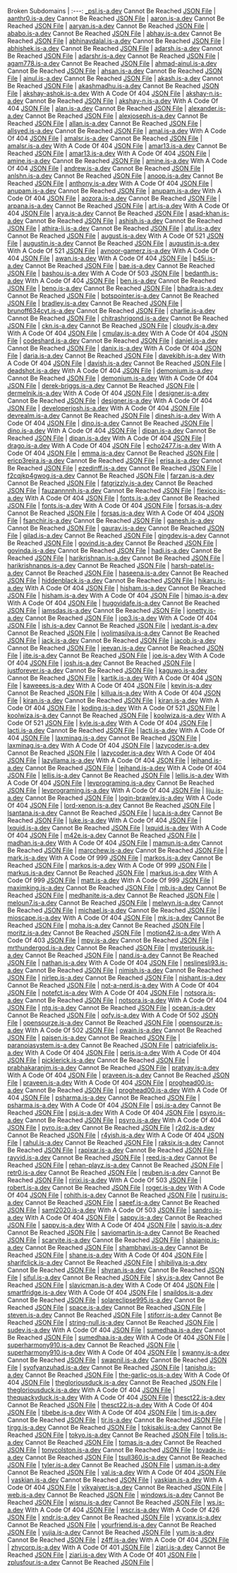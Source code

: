 Broken Subdomains |
:---:
[_psl.is-a.dev](https://_psl.is-a.dev) Cannot Be Reached [JSON File](https://github.com/is-a-dev/register/tree/main/domains/_psl.json) |
[aanthr0.is-a.dev](https://aanthr0.is-a.dev) Cannot Be Reached [JSON File](https://github.com/is-a-dev/register/tree/main/domains/aanthr0.json) |
[aaron.is-a.dev](https://aaron.is-a.dev) Cannot Be Reached [JSON File](https://github.com/is-a-dev/register/tree/main/domains/aaron.json) |
[aaryan.is-a.dev](https://aaryan.is-a.dev) Cannot Be Reached [JSON File](https://github.com/is-a-dev/register/tree/main/domains/aaryan.json) |
[ababo.is-a.dev](https://ababo.is-a.dev) Cannot Be Reached [JSON File](https://github.com/is-a-dev/register/tree/main/domains/ababo.json) |
[abhay.is-a.dev](https://abhay.is-a.dev) Cannot Be Reached [JSON File](https://github.com/is-a-dev/register/tree/main/domains/abhay.json) |
[abhinavdalal.is-a.dev](https://abhinavdalal.is-a.dev) Cannot Be Reached [JSON File](https://github.com/is-a-dev/register/tree/main/domains/abhinavdalal.json) |
[abhishek.is-a.dev](https://abhishek.is-a.dev) Cannot Be Reached [JSON File](https://github.com/is-a-dev/register/tree/main/domains/abhishek.json) |
[adarsh.is-a.dev](https://adarsh.is-a.dev) Cannot Be Reached [JSON File](https://github.com/is-a-dev/register/tree/main/domains/adarsh.json) |
[adarshr.is-a.dev](https://adarshr.is-a.dev) Cannot Be Reached [JSON File](https://github.com/is-a-dev/register/tree/main/domains/adarshr.json) |
[agam778.is-a.dev](https://agam778.is-a.dev) Cannot Be Reached [JSON File](https://github.com/is-a-dev/register/tree/main/domains/agam778.json) |
[ahmad-ainul.is-a.dev](https://ahmad-ainul.is-a.dev) Cannot Be Reached [JSON File](https://github.com/is-a-dev/register/tree/main/domains/ahmad-ainul.json) |
[ahsan.is-a.dev](https://ahsan.is-a.dev) Cannot Be Reached [JSON File](https://github.com/is-a-dev/register/tree/main/domains/ahsan.json) |
[ainul.is-a.dev](https://ainul.is-a.dev) Cannot Be Reached [JSON File](https://github.com/is-a-dev/register/tree/main/domains/ainul.json) |
[akash.is-a.dev](https://akash.is-a.dev) Cannot Be Reached [JSON File](https://github.com/is-a-dev/register/tree/main/domains/akash.json) |
[akashmadhu.is-a.dev](https://akashmadhu.is-a.dev) Cannot Be Reached [JSON File](https://github.com/is-a-dev/register/tree/main/domains/akashmadhu.json) |
[akshay-ashok.is-a.dev](https://akshay-ashok.is-a.dev) With A Code Of 404 [JSON File](https://github.com/is-a-dev/register/tree/main/domains/akshay-ashok.json) |
[akshay-n.is-a.dev](https://akshay-n.is-a.dev) Cannot Be Reached [JSON File](https://github.com/is-a-dev/register/tree/main/domains/akshay-n.json) |
[akshay-n.is-a.dev](https://akshay-n.is-a.dev) With A Code Of 404 [JSON File](https://github.com/is-a-dev/register/tree/main/domains/akshay-n.json) |
[alan.is-a.dev](https://alan.is-a.dev) Cannot Be Reached [JSON File](https://github.com/is-a-dev/register/tree/main/domains/alan.json) |
[alexander.is-a.dev](https://alexander.is-a.dev) Cannot Be Reached [JSON File](https://github.com/is-a-dev/register/tree/main/domains/alexander.json) |
[alexjoseph.is-a.dev](https://alexjoseph.is-a.dev) Cannot Be Reached [JSON File](https://github.com/is-a-dev/register/tree/main/domains/alexjoseph.json) |
[allan.is-a.dev](https://allan.is-a.dev) Cannot Be Reached [JSON File](https://github.com/is-a-dev/register/tree/main/domains/allan.json) |
[allsyed.is-a.dev](https://allsyed.is-a.dev) Cannot Be Reached [JSON File](https://github.com/is-a-dev/register/tree/main/domains/allsyed.json) |
[amal.is-a.dev](https://amal.is-a.dev) With A Code Of 404 [JSON File](https://github.com/is-a-dev/register/tree/main/domains/amal.json) |
[amalsr.is-a.dev](https://amalsr.is-a.dev) Cannot Be Reached [JSON File](https://github.com/is-a-dev/register/tree/main/domains/amalsr.json) |
[amalsr.is-a.dev](https://amalsr.is-a.dev) With A Code Of 404 [JSON File](https://github.com/is-a-dev/register/tree/main/domains/amalsr.json) |
[amar13.is-a.dev](https://amar13.is-a.dev) Cannot Be Reached [JSON File](https://github.com/is-a-dev/register/tree/main/domains/amar13.json) |
[amar13.is-a.dev](https://amar13.is-a.dev) With A Code Of 404 [JSON File](https://github.com/is-a-dev/register/tree/main/domains/amar13.json) |
[amine.is-a.dev](https://amine.is-a.dev) Cannot Be Reached [JSON File](https://github.com/is-a-dev/register/tree/main/domains/amine.json) |
[amine.is-a.dev](https://amine.is-a.dev) With A Code Of 404 [JSON File](https://github.com/is-a-dev/register/tree/main/domains/amine.json) |
[andrew.is-a.dev](https://andrew.is-a.dev) Cannot Be Reached [JSON File](https://github.com/is-a-dev/register/tree/main/domains/andrew.json) |
[anlshn.is-a.dev](https://anlshn.is-a.dev) Cannot Be Reached [JSON File](https://github.com/is-a-dev/register/tree/main/domains/anlshn.json) |
[anoop.is-a.dev](https://anoop.is-a.dev) Cannot Be Reached [JSON File](https://github.com/is-a-dev/register/tree/main/domains/anoop.json) |
[anthony.is-a.dev](https://anthony.is-a.dev) With A Code Of 404 [JSON File](https://github.com/is-a-dev/register/tree/main/domains/anthony.json) |
[anupam.is-a.dev](https://anupam.is-a.dev) Cannot Be Reached [JSON File](https://github.com/is-a-dev/register/tree/main/domains/anupam.json) |
[anupam.is-a.dev](https://anupam.is-a.dev) With A Code Of 404 [JSON File](https://github.com/is-a-dev/register/tree/main/domains/anupam.json) |
[aozora.is-a.dev](https://aozora.is-a.dev) Cannot Be Reached [JSON File](https://github.com/is-a-dev/register/tree/main/domains/aozora.json) |
[arpana.is-a.dev](https://arpana.is-a.dev) Cannot Be Reached [JSON File](https://github.com/is-a-dev/register/tree/main/domains/arpana.json) |
[art.is-a.dev](https://art.is-a.dev) With A Code Of 404 [JSON File](https://github.com/is-a-dev/register/tree/main/domains/art.json) |
[arya.is-a.dev](https://arya.is-a.dev) Cannot Be Reached [JSON File](https://github.com/is-a-dev/register/tree/main/domains/arya.json) |
[asad-khan.is-a.dev](https://asad-khan.is-a.dev) Cannot Be Reached [JSON File](https://github.com/is-a-dev/register/tree/main/domains/asad-khan.json) |
[ashish.is-a.dev](https://ashish.is-a.dev) Cannot Be Reached [JSON File](https://github.com/is-a-dev/register/tree/main/domains/ashish.json) |
[athira-li.is-a.dev](https://athira-li.is-a.dev) Cannot Be Reached [JSON File](https://github.com/is-a-dev/register/tree/main/domains/athira-li.json) |
[atul.is-a.dev](https://atul.is-a.dev) Cannot Be Reached [JSON File](https://github.com/is-a-dev/register/tree/main/domains/atul.json) |
[august.is-a.dev](https://august.is-a.dev) With A Code Of 521 [JSON File](https://github.com/is-a-dev/register/tree/main/domains/august.json) |
[augustin.is-a.dev](https://augustin.is-a.dev) Cannot Be Reached [JSON File](https://github.com/is-a-dev/register/tree/main/domains/augustin.json) |
[augustin.is-a.dev](https://augustin.is-a.dev) With A Code Of 521 [JSON File](https://github.com/is-a-dev/register/tree/main/domains/augustin.json) |
[avnoor-gamerz.is-a.dev](https://avnoor-gamerz.is-a.dev) With A Code Of 404 [JSON File](https://github.com/is-a-dev/register/tree/main/domains/avnoor-gamerz.json) |
[awan.is-a.dev](https://awan.is-a.dev) With A Code Of 404 [JSON File](https://github.com/is-a-dev/register/tree/main/domains/awan.json) |
[b45i.is-a.dev](https://b45i.is-a.dev) Cannot Be Reached [JSON File](https://github.com/is-a-dev/register/tree/main/domains/b45i.json) |
[bae.is-a.dev](https://bae.is-a.dev) Cannot Be Reached [JSON File](https://github.com/is-a-dev/register/tree/main/domains/bae.json) |
[bashou.is-a.dev](https://bashou.is-a.dev) With A Code Of 503 [JSON File](https://github.com/is-a-dev/register/tree/main/domains/bashou.json) |
[bedanth.is-a.dev](https://bedanth.is-a.dev) With A Code Of 404 [JSON File](https://github.com/is-a-dev/register/tree/main/domains/bedanth.json) |
[ben.is-a.dev](https://ben.is-a.dev) Cannot Be Reached [JSON File](https://github.com/is-a-dev/register/tree/main/domains/ben.json) |
[beno.is-a.dev](https://beno.is-a.dev) Cannot Be Reached [JSON File](https://github.com/is-a-dev/register/tree/main/domains/beno.json) |
[bhadra.is-a.dev](https://bhadra.is-a.dev) Cannot Be Reached [JSON File](https://github.com/is-a-dev/register/tree/main/domains/bhadra.json) |
[botspointer.is-a.dev](https://botspointer.is-a.dev) Cannot Be Reached [JSON File](https://github.com/is-a-dev/register/tree/main/domains/botspointer.json) |
[bradley.is-a.dev](https://bradley.is-a.dev) Cannot Be Reached [JSON File](https://github.com/is-a-dev/register/tree/main/domains/bradley.json) |
[brunoff634cyt.is-a.dev](https://brunoff634cyt.is-a.dev) Cannot Be Reached [JSON File](https://github.com/is-a-dev/register/tree/main/domains/brunoff634cyt.json) |
[charlie.is-a.dev](https://charlie.is-a.dev) Cannot Be Reached [JSON File](https://github.com/is-a-dev/register/tree/main/domains/charlie.json) |
[chitrashrigond.is-a.dev](https://chitrashrigond.is-a.dev) Cannot Be Reached [JSON File](https://github.com/is-a-dev/register/tree/main/domains/chitrashrigond.json) |
[ckn.is-a.dev](https://ckn.is-a.dev) Cannot Be Reached [JSON File](https://github.com/is-a-dev/register/tree/main/domains/ckn.json) |
[cloudy.is-a.dev](https://cloudy.is-a.dev) With A Code Of 404 [JSON File](https://github.com/is-a-dev/register/tree/main/domains/cloudy.json) |
[cmulay.is-a.dev](https://cmulay.is-a.dev) With A Code Of 404 [JSON File](https://github.com/is-a-dev/register/tree/main/domains/cmulay.json) |
[codeshard.is-a.dev](https://codeshard.is-a.dev) Cannot Be Reached [JSON File](https://github.com/is-a-dev/register/tree/main/domains/codeshard.json) |
[daniel.is-a.dev](https://daniel.is-a.dev) Cannot Be Reached [JSON File](https://github.com/is-a-dev/register/tree/main/domains/daniel.json) |
[danix.is-a.dev](https://danix.is-a.dev) With A Code Of 404 [JSON File](https://github.com/is-a-dev/register/tree/main/domains/danix.json) |
[daria.is-a.dev](https://daria.is-a.dev) Cannot Be Reached [JSON File](https://github.com/is-a-dev/register/tree/main/domains/daria.json) |
[davekibh.is-a.dev](https://davekibh.is-a.dev) With A Code Of 404 [JSON File](https://github.com/is-a-dev/register/tree/main/domains/davekibh.json) |
[davish.is-a.dev](https://davish.is-a.dev) Cannot Be Reached [JSON File](https://github.com/is-a-dev/register/tree/main/domains/davish.json) |
[deadshot.is-a.dev](https://deadshot.is-a.dev) With A Code Of 404 [JSON File](https://github.com/is-a-dev/register/tree/main/domains/deadshot.json) |
[demonium.is-a.dev](https://demonium.is-a.dev) Cannot Be Reached [JSON File](https://github.com/is-a-dev/register/tree/main/domains/demonium.json) |
[demonium.is-a.dev](https://demonium.is-a.dev) With A Code Of 404 [JSON File](https://github.com/is-a-dev/register/tree/main/domains/demonium.json) |
[derek-briggs.is-a.dev](https://derek-briggs.is-a.dev) Cannot Be Reached [JSON File](https://github.com/is-a-dev/register/tree/main/domains/derek-briggs.json) |
[dermelnik.is-a.dev](https://dermelnik.is-a.dev) With A Code Of 404 [JSON File](https://github.com/is-a-dev/register/tree/main/domains/dermelnik.json) |
[designer.is-a.dev](https://designer.is-a.dev) Cannot Be Reached [JSON File](https://github.com/is-a-dev/register/tree/main/domains/designer.json) |
[designer.is-a.dev](https://designer.is-a.dev) With A Code Of 404 [JSON File](https://github.com/is-a-dev/register/tree/main/domains/designer.json) |
[developerjosh.is-a.dev](https://developerjosh.is-a.dev) With A Code Of 404 [JSON File](https://github.com/is-a-dev/register/tree/main/domains/developerjosh.json) |
[devrealm.is-a.dev](https://devrealm.is-a.dev) Cannot Be Reached [JSON File](https://github.com/is-a-dev/register/tree/main/domains/devrealm.json) |
[dinesh.is-a.dev](https://dinesh.is-a.dev) With A Code Of 404 [JSON File](https://github.com/is-a-dev/register/tree/main/domains/dinesh.json) |
[dino.is-a.dev](https://dino.is-a.dev) Cannot Be Reached [JSON File](https://github.com/is-a-dev/register/tree/main/domains/dino.json) |
[dino.is-a.dev](https://dino.is-a.dev) With A Code Of 404 [JSON File](https://github.com/is-a-dev/register/tree/main/domains/dino.json) |
[dipan.is-a.dev](https://dipan.is-a.dev) Cannot Be Reached [JSON File](https://github.com/is-a-dev/register/tree/main/domains/dipan.json) |
[dipan.is-a.dev](https://dipan.is-a.dev) With A Code Of 404 [JSON File](https://github.com/is-a-dev/register/tree/main/domains/dipan.json) |
[drago.is-a.dev](https://drago.is-a.dev) With A Code Of 404 [JSON File](https://github.com/is-a-dev/register/tree/main/domains/drago.json) |
[echo2477.is-a.dev](https://echo2477.is-a.dev) With A Code Of 404 [JSON File](https://github.com/is-a-dev/register/tree/main/domains/echo2477.json) |
[emma.is-a.dev](https://emma.is-a.dev) Cannot Be Reached [JSON File](https://github.com/is-a-dev/register/tree/main/domains/emma.json) |
[ericp3reira.is-a.dev](https://ericp3reira.is-a.dev) Cannot Be Reached [JSON File](https://github.com/is-a-dev/register/tree/main/domains/ericp3reira.json) |
[erisa.is-a.dev](https://erisa.is-a.dev) Cannot Be Reached [JSON File](https://github.com/is-a-dev/register/tree/main/domains/erisa.json) |
[ezedinff.is-a.dev](https://ezedinff.is-a.dev) Cannot Be Reached [JSON File](https://github.com/is-a-dev/register/tree/main/domains/ezedinff.json) |
[f2cqjkp4gwog.is-a.dev](https://f2cqjkp4gwog.is-a.dev) Cannot Be Reached [JSON File](https://github.com/is-a-dev/register/tree/main/domains/f2cqjkp4gwog.json) |
[farzan.is-a.dev](https://farzan.is-a.dev) Cannot Be Reached [JSON File](https://github.com/is-a-dev/register/tree/main/domains/farzan.json) |
[fatgrizzly.is-a.dev](https://fatgrizzly.is-a.dev) Cannot Be Reached [JSON File](https://github.com/is-a-dev/register/tree/main/domains/fatgrizzly.json) |
[fauzannnnh.is-a.dev](https://fauzannnnh.is-a.dev) Cannot Be Reached [JSON File](https://github.com/is-a-dev/register/tree/main/domains/fauzannnnh.json) |
[flexico.is-a.dev](https://flexico.is-a.dev) With A Code Of 404 [JSON File](https://github.com/is-a-dev/register/tree/main/domains/flexico.json) |
[fonts.is-a.dev](https://fonts.is-a.dev) Cannot Be Reached [JSON File](https://github.com/is-a-dev/register/tree/main/domains/fonts.json) |
[fonts.is-a.dev](https://fonts.is-a.dev) With A Code Of 404 [JSON File](https://github.com/is-a-dev/register/tree/main/domains/fonts.json) |
[forsas.is-a.dev](https://forsas.is-a.dev) Cannot Be Reached [JSON File](https://github.com/is-a-dev/register/tree/main/domains/forsas.json) |
[forsas.is-a.dev](https://forsas.is-a.dev) With A Code Of 404 [JSON File](https://github.com/is-a-dev/register/tree/main/domains/forsas.json) |
[fsanchir.is-a.dev](https://fsanchir.is-a.dev) Cannot Be Reached [JSON File](https://github.com/is-a-dev/register/tree/main/domains/fsanchir.json) |
[ganesh.is-a.dev](https://ganesh.is-a.dev) Cannot Be Reached [JSON File](https://github.com/is-a-dev/register/tree/main/domains/ganesh.json) |
[gaurav.is-a.dev](https://gaurav.is-a.dev) Cannot Be Reached [JSON File](https://github.com/is-a-dev/register/tree/main/domains/gaurav.json) |
[gilad.is-a.dev](https://gilad.is-a.dev) Cannot Be Reached [JSON File](https://github.com/is-a-dev/register/tree/main/domains/gilad.json) |
[gingdev.is-a.dev](https://gingdev.is-a.dev) Cannot Be Reached [JSON File](https://github.com/is-a-dev/register/tree/main/domains/gingdev.json) |
[govind.is-a.dev](https://govind.is-a.dev) Cannot Be Reached [JSON File](https://github.com/is-a-dev/register/tree/main/domains/govind.json) |
[govinda.is-a.dev](https://govinda.is-a.dev) Cannot Be Reached [JSON File](https://github.com/is-a-dev/register/tree/main/domains/govinda.json) |
[hadi.is-a.dev](https://hadi.is-a.dev) Cannot Be Reached [JSON File](https://github.com/is-a-dev/register/tree/main/domains/hadi.json) |
[harikrishnan.is-a.dev](https://harikrishnan.is-a.dev) Cannot Be Reached [JSON File](https://github.com/is-a-dev/register/tree/main/domains/harikrishnan.json) |
[harikrishnanps.is-a.dev](https://harikrishnanps.is-a.dev) Cannot Be Reached [JSON File](https://github.com/is-a-dev/register/tree/main/domains/harikrishnanps.json) |
[harsh-patel.is-a.dev](https://harsh-patel.is-a.dev) Cannot Be Reached [JSON File](https://github.com/is-a-dev/register/tree/main/domains/harsh-patel.json) |
[haseena.is-a.dev](https://haseena.is-a.dev) Cannot Be Reached [JSON File](https://github.com/is-a-dev/register/tree/main/domains/haseena.json) |
[hiddenblack.is-a.dev](https://hiddenblack.is-a.dev) Cannot Be Reached [JSON File](https://github.com/is-a-dev/register/tree/main/domains/hiddenblack.json) |
[hikaru.is-a.dev](https://hikaru.is-a.dev) With A Code Of 404 [JSON File](https://github.com/is-a-dev/register/tree/main/domains/hikaru.json) |
[hisham.is-a.dev](https://hisham.is-a.dev) Cannot Be Reached [JSON File](https://github.com/is-a-dev/register/tree/main/domains/hisham.json) |
[hisham.is-a.dev](https://hisham.is-a.dev) With A Code Of 404 [JSON File](https://github.com/is-a-dev/register/tree/main/domains/hisham.json) |
[hjmao.is-a.dev](https://hjmao.is-a.dev) With A Code Of 404 [JSON File](https://github.com/is-a-dev/register/tree/main/domains/hjmao.json) |
[hugovidafe.is-a.dev](https://hugovidafe.is-a.dev) Cannot Be Reached [JSON File](https://github.com/is-a-dev/register/tree/main/domains/hugovidafe.json) |
[iamsdas.is-a.dev](https://iamsdas.is-a.dev) Cannot Be Reached [JSON File](https://github.com/is-a-dev/register/tree/main/domains/iamsdas.json) |
[ionetty.is-a.dev](https://ionetty.is-a.dev) Cannot Be Reached [JSON File](https://github.com/is-a-dev/register/tree/main/domains/ionetty.json) |
[iop3.is-a.dev](https://iop3.is-a.dev) With A Code Of 404 [JSON File](https://github.com/is-a-dev/register/tree/main/domains/iop3.json) |
[ish.is-a.dev](https://ish.is-a.dev) Cannot Be Reached [JSON File](https://github.com/is-a-dev/register/tree/main/domains/ish.json) |
[ivedant.is-a.dev](https://ivedant.is-a.dev) Cannot Be Reached [JSON File](https://github.com/is-a-dev/register/tree/main/domains/ivedant.json) |
[ivolimasilva.is-a.dev](https://ivolimasilva.is-a.dev) Cannot Be Reached [JSON File](https://github.com/is-a-dev/register/tree/main/domains/ivolimasilva.json) |
[jack.is-a.dev](https://jack.is-a.dev) Cannot Be Reached [JSON File](https://github.com/is-a-dev/register/tree/main/domains/jack.json) |
[jacob.is-a.dev](https://jacob.is-a.dev) Cannot Be Reached [JSON File](https://github.com/is-a-dev/register/tree/main/domains/jacob.json) |
[jeevan.is-a.dev](https://jeevan.is-a.dev) Cannot Be Reached [JSON File](https://github.com/is-a-dev/register/tree/main/domains/jeevan.json) |
[jite.is-a.dev](https://jite.is-a.dev) Cannot Be Reached [JSON File](https://github.com/is-a-dev/register/tree/main/domains/jite.json) |
[joe.is-a.dev](https://joe.is-a.dev) With A Code Of 404 [JSON File](https://github.com/is-a-dev/register/tree/main/domains/joe.json) |
[josh.is-a.dev](https://josh.is-a.dev) Cannot Be Reached [JSON File](https://github.com/is-a-dev/register/tree/main/domains/josh.json) |
[justforever.is-a.dev](https://justforever.is-a.dev) Cannot Be Reached [JSON File](https://github.com/is-a-dev/register/tree/main/domains/justforever.json) |
[kaguwo.is-a.dev](https://kaguwo.is-a.dev) Cannot Be Reached [JSON File](https://github.com/is-a-dev/register/tree/main/domains/kaguwo.json) |
[kartik.is-a.dev](https://kartik.is-a.dev) With A Code Of 404 [JSON File](https://github.com/is-a-dev/register/tree/main/domains/kartik.json) |
[kaweees.is-a.dev](https://kaweees.is-a.dev) With A Code Of 404 [JSON File](https://github.com/is-a-dev/register/tree/main/domains/kaweees.json) |
[kevin.is-a.dev](https://kevin.is-a.dev) Cannot Be Reached [JSON File](https://github.com/is-a-dev/register/tree/main/domains/kevin.json) |
[killua.is-a.dev](https://killua.is-a.dev) With A Code Of 404 [JSON File](https://github.com/is-a-dev/register/tree/main/domains/killua.json) |
[kiran.is-a.dev](https://kiran.is-a.dev) Cannot Be Reached [JSON File](https://github.com/is-a-dev/register/tree/main/domains/kiran.json) |
[kiran.is-a.dev](https://kiran.is-a.dev) With A Code Of 404 [JSON File](https://github.com/is-a-dev/register/tree/main/domains/kiran.json) |
[koding.is-a.dev](https://koding.is-a.dev) With A Code Of 521 [JSON File](https://github.com/is-a-dev/register/tree/main/domains/koding.json) |
[koolwiza.is-a.dev](https://koolwiza.is-a.dev) Cannot Be Reached [JSON File](https://github.com/is-a-dev/register/tree/main/domains/koolwiza.json) |
[koolwiza.is-a.dev](https://koolwiza.is-a.dev) With A Code Of 521 [JSON File](https://github.com/is-a-dev/register/tree/main/domains/koolwiza.json) |
[kyle.is-a.dev](https://kyle.is-a.dev) With A Code Of 404 [JSON File](https://github.com/is-a-dev/register/tree/main/domains/kyle.json) |
[lacti.is-a.dev](https://lacti.is-a.dev) Cannot Be Reached [JSON File](https://github.com/is-a-dev/register/tree/main/domains/lacti.json) |
[lacti.is-a.dev](https://lacti.is-a.dev) With A Code Of 404 [JSON File](https://github.com/is-a-dev/register/tree/main/domains/lacti.json) |
[laxminag.is-a.dev](https://laxminag.is-a.dev) Cannot Be Reached [JSON File](https://github.com/is-a-dev/register/tree/main/domains/laxminag.json) |
[laxminag.is-a.dev](https://laxminag.is-a.dev) With A Code Of 404 [JSON File](https://github.com/is-a-dev/register/tree/main/domains/laxminag.json) |
[lazycoder.is-a.dev](https://lazycoder.is-a.dev) Cannot Be Reached [JSON File](https://github.com/is-a-dev/register/tree/main/domains/lazycoder.json) |
[lazycoder.is-a.dev](https://lazycoder.is-a.dev) With A Code Of 404 [JSON File](https://github.com/is-a-dev/register/tree/main/domains/lazycoder.json) |
[lazyllama.is-a.dev](https://lazyllama.is-a.dev) With A Code Of 404 [JSON File](https://github.com/is-a-dev/register/tree/main/domains/lazyllama.json) |
[lejhand.is-a.dev](https://lejhand.is-a.dev) Cannot Be Reached [JSON File](https://github.com/is-a-dev/register/tree/main/domains/lejhand.json) |
[lejhand.is-a.dev](https://lejhand.is-a.dev) With A Code Of 404 [JSON File](https://github.com/is-a-dev/register/tree/main/domains/lejhand.json) |
[lellis.is-a.dev](https://lellis.is-a.dev) Cannot Be Reached [JSON File](https://github.com/is-a-dev/register/tree/main/domains/lellis.json) |
[lellis.is-a.dev](https://lellis.is-a.dev) With A Code Of 404 [JSON File](https://github.com/is-a-dev/register/tree/main/domains/lellis.json) |
[levprograming.is-a.dev](https://levprograming.is-a.dev) Cannot Be Reached [JSON File](https://github.com/is-a-dev/register/tree/main/domains/levprograming.json) |
[levprograming.is-a.dev](https://levprograming.is-a.dev) With A Code Of 404 [JSON File](https://github.com/is-a-dev/register/tree/main/domains/levprograming.json) |
[liju.is-a.dev](https://liju.is-a.dev) Cannot Be Reached [JSON File](https://github.com/is-a-dev/register/tree/main/domains/liju.json) |
[login-brawley.is-a.dev](https://login-brawley.is-a.dev) With A Code Of 404 [JSON File](https://github.com/is-a-dev/register/tree/main/domains/login-brawley.json) |
[lord-xenon.is-a.dev](https://lord-xenon.is-a.dev) Cannot Be Reached [JSON File](https://github.com/is-a-dev/register/tree/main/domains/lord-xenon.json) |
[lsantana.is-a.dev](https://lsantana.is-a.dev) Cannot Be Reached [JSON File](https://github.com/is-a-dev/register/tree/main/domains/lsantana.json) |
[luca.is-a.dev](https://luca.is-a.dev) Cannot Be Reached [JSON File](https://github.com/is-a-dev/register/tree/main/domains/luca.json) |
[luke.is-a.dev](https://luke.is-a.dev) With A Code Of 404 [JSON File](https://github.com/is-a-dev/register/tree/main/domains/luke.json) |
[lxquid.is-a.dev](https://lxquid.is-a.dev) Cannot Be Reached [JSON File](https://github.com/is-a-dev/register/tree/main/domains/lxquid.json) |
[lxquid.is-a.dev](https://lxquid.is-a.dev) With A Code Of 404 [JSON File](https://github.com/is-a-dev/register/tree/main/domains/lxquid.json) |
[m42e.is-a.dev](https://m42e.is-a.dev) Cannot Be Reached [JSON File](https://github.com/is-a-dev/register/tree/main/domains/m42e.json) |
[madhan.is-a.dev](https://madhan.is-a.dev) With A Code Of 404 [JSON File](https://github.com/is-a-dev/register/tree/main/domains/madhan.json) |
[mamun.is-a.dev](https://mamun.is-a.dev) Cannot Be Reached [JSON File](https://github.com/is-a-dev/register/tree/main/domains/mamun.json) |
[marcchew.is-a.dev](https://marcchew.is-a.dev) Cannot Be Reached [JSON File](https://github.com/is-a-dev/register/tree/main/domains/marcchew.json) |
[mark.is-a.dev](https://mark.is-a.dev) With A Code Of 999 [JSON File](https://github.com/is-a-dev/register/tree/main/domains/mark.json) |
[markos.is-a.dev](https://markos.is-a.dev) Cannot Be Reached [JSON File](https://github.com/is-a-dev/register/tree/main/domains/markos.json) |
[markos.is-a.dev](https://markos.is-a.dev) With A Code Of 999 [JSON File](https://github.com/is-a-dev/register/tree/main/domains/markos.json) |
[markus.is-a.dev](https://markus.is-a.dev) Cannot Be Reached [JSON File](https://github.com/is-a-dev/register/tree/main/domains/markus.json) |
[markus.is-a.dev](https://markus.is-a.dev) With A Code Of 999 [JSON File](https://github.com/is-a-dev/register/tree/main/domains/markus.json) |
[matt.is-a.dev](https://matt.is-a.dev) With A Code Of 999 [JSON File](https://github.com/is-a-dev/register/tree/main/domains/matt.json) |
[maximking.is-a.dev](https://maximking.is-a.dev) Cannot Be Reached [JSON File](https://github.com/is-a-dev/register/tree/main/domains/maximking.json) |
[mb.is-a.dev](https://mb.is-a.dev) Cannot Be Reached [JSON File](https://github.com/is-a-dev/register/tree/main/domains/mb.json) |
[medhanite.is-a.dev](https://medhanite.is-a.dev) Cannot Be Reached [JSON File](https://github.com/is-a-dev/register/tree/main/domains/medhanite.json) |
[meloun7.is-a.dev](https://meloun7.is-a.dev) Cannot Be Reached [JSON File](https://github.com/is-a-dev/register/tree/main/domains/meloun7.json) |
[melwyn.is-a.dev](https://melwyn.is-a.dev) Cannot Be Reached [JSON File](https://github.com/is-a-dev/register/tree/main/domains/melwyn.json) |
[michael.is-a.dev](https://michael.is-a.dev) Cannot Be Reached [JSON File](https://github.com/is-a-dev/register/tree/main/domains/michael.json) |
[mioscape.is-a.dev](https://mioscape.is-a.dev) With A Code Of 404 [JSON File](https://github.com/is-a-dev/register/tree/main/domains/mioscape.json) |
[mk.is-a.dev](https://mk.is-a.dev) Cannot Be Reached [JSON File](https://github.com/is-a-dev/register/tree/main/domains/mk.json) |
[moha.is-a.dev](https://moha.is-a.dev) Cannot Be Reached [JSON File](https://github.com/is-a-dev/register/tree/main/domains/moha.json) |
[moritz.is-a.dev](https://moritz.is-a.dev) Cannot Be Reached [JSON File](https://github.com/is-a-dev/register/tree/main/domains/moritz.json) |
[motion42.is-a.dev](https://motion42.is-a.dev) With A Code Of 403 [JSON File](https://github.com/is-a-dev/register/tree/main/domains/motion42.json) |
[mpy.is-a.dev](https://mpy.is-a.dev) Cannot Be Reached [JSON File](https://github.com/is-a-dev/register/tree/main/domains/mpy.json) |
[mrthundergod.is-a.dev](https://mrthundergod.is-a.dev) Cannot Be Reached [JSON File](https://github.com/is-a-dev/register/tree/main/domains/mrthundergod.json) |
[mysteriousk.is-a.dev](https://mysteriousk.is-a.dev) Cannot Be Reached [JSON File](https://github.com/is-a-dev/register/tree/main/domains/mysteriousk.json) |
[nand.is-a.dev](https://nand.is-a.dev) Cannot Be Reached [JSON File](https://github.com/is-a-dev/register/tree/main/domains/nand.json) |
[nathan.is-a.dev](https://nathan.is-a.dev) With A Code Of 404 [JSON File](https://github.com/is-a-dev/register/tree/main/domains/nathan.json) |
[neslinesli93.is-a.dev](https://neslinesli93.is-a.dev) Cannot Be Reached [JSON File](https://github.com/is-a-dev/register/tree/main/domains/neslinesli93.json) |
[nimish.is-a.dev](https://nimish.is-a.dev) Cannot Be Reached [JSON File](https://github.com/is-a-dev/register/tree/main/domains/nimish.json) |
[nirlep.is-a.dev](https://nirlep.is-a.dev) Cannot Be Reached [JSON File](https://github.com/is-a-dev/register/tree/main/domains/nirlep.json) |
[nishant.is-a.dev](https://nishant.is-a.dev) Cannot Be Reached [JSON File](https://github.com/is-a-dev/register/tree/main/domains/nishant.json) |
[not-a-nerd.is-a.dev](https://not-a-nerd.is-a.dev) With A Code Of 404 [JSON File](https://github.com/is-a-dev/register/tree/main/domains/not-a-nerd.json) |
[notefct.is-a.dev](https://notefct.is-a.dev) With A Code Of 404 [JSON File](https://github.com/is-a-dev/register/tree/main/domains/notefct.json) |
[notsora.is-a.dev](https://notsora.is-a.dev) Cannot Be Reached [JSON File](https://github.com/is-a-dev/register/tree/main/domains/notsora.json) |
[notsora.is-a.dev](https://notsora.is-a.dev) With A Code Of 404 [JSON File](https://github.com/is-a-dev/register/tree/main/domains/notsora.json) |
[ntg.is-a.dev](https://ntg.is-a.dev) Cannot Be Reached [JSON File](https://github.com/is-a-dev/register/tree/main/domains/ntg.json) |
[ocean.is-a.dev](https://ocean.is-a.dev) Cannot Be Reached [JSON File](https://github.com/is-a-dev/register/tree/main/domains/ocean.json) |
[oofy.is-a.dev](https://oofy.is-a.dev) With A Code Of 502 [JSON File](https://github.com/is-a-dev/register/tree/main/domains/oofy.json) |
[opensourze.is-a.dev](https://opensourze.is-a.dev) Cannot Be Reached [JSON File](https://github.com/is-a-dev/register/tree/main/domains/opensourze.json) |
[opensourze.is-a.dev](https://opensourze.is-a.dev) With A Code Of 502 [JSON File](https://github.com/is-a-dev/register/tree/main/domains/opensourze.json) |
[owain.is-a.dev](https://owain.is-a.dev) Cannot Be Reached [JSON File](https://github.com/is-a-dev/register/tree/main/domains/owain.json) |
[pajsen.is-a.dev](https://pajsen.is-a.dev) Cannot Be Reached [JSON File](https://github.com/is-a-dev/register/tree/main/domains/pajsen.json) |
[paranoiasystem.is-a.dev](https://paranoiasystem.is-a.dev) Cannot Be Reached [JSON File](https://github.com/is-a-dev/register/tree/main/domains/paranoiasystem.json) |
[patriciafelix.is-a.dev](https://patriciafelix.is-a.dev) With A Code Of 404 [JSON File](https://github.com/is-a-dev/register/tree/main/domains/patriciafelix.json) |
[peris.is-a.dev](https://peris.is-a.dev) With A Code Of 404 [JSON File](https://github.com/is-a-dev/register/tree/main/domains/peris.json) |
[picklerick.is-a.dev](https://picklerick.is-a.dev) Cannot Be Reached [JSON File](https://github.com/is-a-dev/register/tree/main/domains/picklerick.json) |
[prabhakaranjm.is-a.dev](https://prabhakaranjm.is-a.dev) Cannot Be Reached [JSON File](https://github.com/is-a-dev/register/tree/main/domains/prabhakaranjm.json) |
[pratyay.is-a.dev](https://pratyay.is-a.dev) With A Code Of 404 [JSON File](https://github.com/is-a-dev/register/tree/main/domains/pratyay.json) |
[praveen.is-a.dev](https://praveen.is-a.dev) Cannot Be Reached [JSON File](https://github.com/is-a-dev/register/tree/main/domains/praveen.json) |
[praveen.is-a.dev](https://praveen.is-a.dev) With A Code Of 404 [JSON File](https://github.com/is-a-dev/register/tree/main/domains/praveen.json) |
[proghead00.is-a.dev](https://proghead00.is-a.dev) Cannot Be Reached [JSON File](https://github.com/is-a-dev/register/tree/main/domains/proghead00.json) |
[proghead00.is-a.dev](https://proghead00.is-a.dev) With A Code Of 404 [JSON File](https://github.com/is-a-dev/register/tree/main/domains/proghead00.json) |
[psharma.is-a.dev](https://psharma.is-a.dev) Cannot Be Reached [JSON File](https://github.com/is-a-dev/register/tree/main/domains/psharma.json) |
[psharma.is-a.dev](https://psharma.is-a.dev) With A Code Of 404 [JSON File](https://github.com/is-a-dev/register/tree/main/domains/psharma.json) |
[psj.is-a.dev](https://psj.is-a.dev) Cannot Be Reached [JSON File](https://github.com/is-a-dev/register/tree/main/domains/psj.json) |
[psj.is-a.dev](https://psj.is-a.dev) With A Code Of 404 [JSON File](https://github.com/is-a-dev/register/tree/main/domains/psj.json) |
[psyro.is-a.dev](https://psyro.is-a.dev) Cannot Be Reached [JSON File](https://github.com/is-a-dev/register/tree/main/domains/psyro.json) |
[psyro.is-a.dev](https://psyro.is-a.dev) With A Code Of 404 [JSON File](https://github.com/is-a-dev/register/tree/main/domains/psyro.json) |
[pyro.is-a.dev](https://pyro.is-a.dev) Cannot Be Reached [JSON File](https://github.com/is-a-dev/register/tree/main/domains/pyro.json) |
[r2d2.is-a.dev](https://r2d2.is-a.dev) Cannot Be Reached [JSON File](https://github.com/is-a-dev/register/tree/main/domains/r2d2.json) |
[r4yish.is-a.dev](https://r4yish.is-a.dev) With A Code Of 404 [JSON File](https://github.com/is-a-dev/register/tree/main/domains/r4yish.json) |
[rahul.is-a.dev](https://rahul.is-a.dev) Cannot Be Reached [JSON File](https://github.com/is-a-dev/register/tree/main/domains/rahul.json) |
[raksix.is-a.dev](https://raksix.is-a.dev) Cannot Be Reached [JSON File](https://github.com/is-a-dev/register/tree/main/domains/raksix.json) |
[rapixar.is-a.dev](https://rapixar.is-a.dev) Cannot Be Reached [JSON File](https://github.com/is-a-dev/register/tree/main/domains/rapixar.json) |
[rayvid.is-a.dev](https://rayvid.is-a.dev) Cannot Be Reached [JSON File](https://github.com/is-a-dev/register/tree/main/domains/rayvid.json) |
[reed.is-a.dev](https://reed.is-a.dev) Cannot Be Reached [JSON File](https://github.com/is-a-dev/register/tree/main/domains/reed.json) |
[rehan-playz.is-a.dev](https://rehan-playz.is-a.dev) Cannot Be Reached [JSON File](https://github.com/is-a-dev/register/tree/main/domains/rehan-playz.json) |
[retr0.is-a.dev](https://retr0.is-a.dev) Cannot Be Reached [JSON File](https://github.com/is-a-dev/register/tree/main/domains/retr0.json) |
[reuben.is-a.dev](https://reuben.is-a.dev) Cannot Be Reached [JSON File](https://github.com/is-a-dev/register/tree/main/domains/reuben.json) |
[ririxi.is-a.dev](https://ririxi.is-a.dev) With A Code Of 503 [JSON File](https://github.com/is-a-dev/register/tree/main/domains/ririxi.json) |
[robert.is-a.dev](https://robert.is-a.dev) Cannot Be Reached [JSON File](https://github.com/is-a-dev/register/tree/main/domains/robert.json) |
[roger.is-a.dev](https://roger.is-a.dev) With A Code Of 404 [JSON File](https://github.com/is-a-dev/register/tree/main/domains/roger.json) |
[rohith.is-a.dev](https://rohith.is-a.dev) Cannot Be Reached [JSON File](https://github.com/is-a-dev/register/tree/main/domains/rohith.json) |
[rusiru.is-a.dev](https://rusiru.is-a.dev) Cannot Be Reached [JSON File](https://github.com/is-a-dev/register/tree/main/domains/rusiru.json) |
[saeef.is-a.dev](https://saeef.is-a.dev) Cannot Be Reached [JSON File](https://github.com/is-a-dev/register/tree/main/domains/saeef.json) |
[saml2020.is-a.dev](https://saml2020.is-a.dev) With A Code Of 503 [JSON File](https://github.com/is-a-dev/register/tree/main/domains/saml2020.json) |
[sandro.is-a.dev](https://sandro.is-a.dev) With A Code Of 404 [JSON File](https://github.com/is-a-dev/register/tree/main/domains/sandro.json) |
[sappy.is-a.dev](https://sappy.is-a.dev) Cannot Be Reached [JSON File](https://github.com/is-a-dev/register/tree/main/domains/sappy.json) |
[sappy.is-a.dev](https://sappy.is-a.dev) With A Code Of 404 [JSON File](https://github.com/is-a-dev/register/tree/main/domains/sappy.json) |
[savio.is-a.dev](https://savio.is-a.dev) Cannot Be Reached [JSON File](https://github.com/is-a-dev/register/tree/main/domains/savio.json) |
[saviomartin.is-a.dev](https://saviomartin.is-a.dev) Cannot Be Reached [JSON File](https://github.com/is-a-dev/register/tree/main/domains/saviomartin.json) |
[scarvite.is-a.dev](https://scarvite.is-a.dev) Cannot Be Reached [JSON File](https://github.com/is-a-dev/register/tree/main/domains/scarvite.json) |
[shajanjp.is-a.dev](https://shajanjp.is-a.dev) Cannot Be Reached [JSON File](https://github.com/is-a-dev/register/tree/main/domains/shajanjp.json) |
[shambhavi.is-a.dev](https://shambhavi.is-a.dev) Cannot Be Reached [JSON File](https://github.com/is-a-dev/register/tree/main/domains/shambhavi.json) |
[shane.is-a.dev](https://shane.is-a.dev) With A Code Of 404 [JSON File](https://github.com/is-a-dev/register/tree/main/domains/shane.json) |
[sharifclick.is-a.dev](https://sharifclick.is-a.dev) Cannot Be Reached [JSON File](https://github.com/is-a-dev/register/tree/main/domains/sharifclick.json) |
[shibiliya.is-a.dev](https://shibiliya.is-a.dev) Cannot Be Reached [JSON File](https://github.com/is-a-dev/register/tree/main/domains/shibiliya.json) |
[shyran.is-a.dev](https://shyran.is-a.dev) Cannot Be Reached [JSON File](https://github.com/is-a-dev/register/tree/main/domains/shyran.json) |
[siful.is-a.dev](https://siful.is-a.dev) Cannot Be Reached [JSON File](https://github.com/is-a-dev/register/tree/main/domains/siful.json) |
[sky.is-a.dev](https://sky.is-a.dev) Cannot Be Reached [JSON File](https://github.com/is-a-dev/register/tree/main/domains/sky.json) |
[slavicman.is-a.dev](https://slavicman.is-a.dev) With A Code Of 404 [JSON File](https://github.com/is-a-dev/register/tree/main/domains/slavicman.json) |
[smartfridge.is-a.dev](https://smartfridge.is-a.dev) With A Code Of 404 [JSON File](https://github.com/is-a-dev/register/tree/main/domains/smartfridge.json) |
[snaildos.is-a.dev](https://snaildos.is-a.dev) Cannot Be Reached [JSON File](https://github.com/is-a-dev/register/tree/main/domains/snaildos.json) |
[solareclipse995.is-a.dev](https://solareclipse995.is-a.dev) Cannot Be Reached [JSON File](https://github.com/is-a-dev/register/tree/main/domains/solareclipse995.json) |
[space.is-a.dev](https://space.is-a.dev) Cannot Be Reached [JSON File](https://github.com/is-a-dev/register/tree/main/domains/space.json) |
[steven.is-a.dev](https://steven.is-a.dev) Cannot Be Reached [JSON File](https://github.com/is-a-dev/register/tree/main/domains/steven.json) |
[stiforr.is-a.dev](https://stiforr.is-a.dev) Cannot Be Reached [JSON File](https://github.com/is-a-dev/register/tree/main/domains/stiforr.json) |
[string-null.is-a.dev](https://string-null.is-a.dev) Cannot Be Reached [JSON File](https://github.com/is-a-dev/register/tree/main/domains/string-null.json) |
[sudev.is-a.dev](https://sudev.is-a.dev) With A Code Of 404 [JSON File](https://github.com/is-a-dev/register/tree/main/domains/sudev.json) |
[sumedhaa.is-a.dev](https://sumedhaa.is-a.dev) Cannot Be Reached [JSON File](https://github.com/is-a-dev/register/tree/main/domains/sumedhaa.json) |
[sumedhaa.is-a.dev](https://sumedhaa.is-a.dev) With A Code Of 404 [JSON File](https://github.com/is-a-dev/register/tree/main/domains/sumedhaa.json) |
[superharmony910.is-a.dev](https://superharmony910.is-a.dev) Cannot Be Reached [JSON File](https://github.com/is-a-dev/register/tree/main/domains/superharmony910.json) |
[superharmony910.is-a.dev](https://superharmony910.is-a.dev) With A Code Of 404 [JSON File](https://github.com/is-a-dev/register/tree/main/domains/superharmony910.json) |
[swanny.is-a.dev](https://swanny.is-a.dev) Cannot Be Reached [JSON File](https://github.com/is-a-dev/register/tree/main/domains/swanny.json) |
[swapnil.is-a.dev](https://swapnil.is-a.dev) Cannot Be Reached [JSON File](https://github.com/is-a-dev/register/tree/main/domains/swapnil.json) |
[syofyanzuhad.is-a.dev](https://syofyanzuhad.is-a.dev) Cannot Be Reached [JSON File](https://github.com/is-a-dev/register/tree/main/domains/syofyanzuhad.json) |
[tanishq.is-a.dev](https://tanishq.is-a.dev) Cannot Be Reached [JSON File](https://github.com/is-a-dev/register/tree/main/domains/tanishq.json) |
[the-garlic-os.is-a.dev](https://the-garlic-os.is-a.dev) With A Code Of 404 [JSON File](https://github.com/is-a-dev/register/tree/main/domains/the-garlic-os.json) |
[thegloriousduck.is-a.dev](https://thegloriousduck.is-a.dev) Cannot Be Reached [JSON File](https://github.com/is-a-dev/register/tree/main/domains/thegloriousduck.json) |
[thegloriousduck.is-a.dev](https://thegloriousduck.is-a.dev) With A Code Of 404 [JSON File](https://github.com/is-a-dev/register/tree/main/domains/thegloriousduck.json) |
[thequackyduck.is-a.dev](https://thequackyduck.is-a.dev) With A Code Of 404 [JSON File](https://github.com/is-a-dev/register/tree/main/domains/thequackyduck.json) |
[thesct22.is-a.dev](https://thesct22.is-a.dev) Cannot Be Reached [JSON File](https://github.com/is-a-dev/register/tree/main/domains/thesct22.json) |
[thesct22.is-a.dev](https://thesct22.is-a.dev) With A Code Of 404 [JSON File](https://github.com/is-a-dev/register/tree/main/domains/thesct22.json) |
[tibebe.is-a.dev](https://tibebe.is-a.dev) With A Code Of 404 [JSON File](https://github.com/is-a-dev/register/tree/main/domains/tibebe.json) |
[tim.is-a.dev](https://tim.is-a.dev) Cannot Be Reached [JSON File](https://github.com/is-a-dev/register/tree/main/domains/tim.json) |
[tjr.is-a.dev](https://tjr.is-a.dev) Cannot Be Reached [JSON File](https://github.com/is-a-dev/register/tree/main/domains/tjr.json) |
[tjrgg.is-a.dev](https://tjrgg.is-a.dev) Cannot Be Reached [JSON File](https://github.com/is-a-dev/register/tree/main/domains/tjrgg.json) |
[tokisaki.is-a.dev](https://tokisaki.is-a.dev) Cannot Be Reached [JSON File](https://github.com/is-a-dev/register/tree/main/domains/tokisaki.json) |
[tokyo.is-a.dev](https://tokyo.is-a.dev) Cannot Be Reached [JSON File](https://github.com/is-a-dev/register/tree/main/domains/tokyo.json) |
[tolis.is-a.dev](https://tolis.is-a.dev) Cannot Be Reached [JSON File](https://github.com/is-a-dev/register/tree/main/domains/tolis.json) |
[tomas.is-a.dev](https://tomas.is-a.dev) Cannot Be Reached [JSON File](https://github.com/is-a-dev/register/tree/main/domains/tomas.json) |
[tonycolston.is-a.dev](https://tonycolston.is-a.dev) Cannot Be Reached [JSON File](https://github.com/is-a-dev/register/tree/main/domains/tonycolston.json) |
[tovade.is-a.dev](https://tovade.is-a.dev) Cannot Be Reached [JSON File](https://github.com/is-a-dev/register/tree/main/domains/tovade.json) |
[tsull360.is-a.dev](https://tsull360.is-a.dev) Cannot Be Reached [JSON File](https://github.com/is-a-dev/register/tree/main/domains/tsull360.json) |
[tyler.is-a.dev](https://tyler.is-a.dev) Cannot Be Reached [JSON File](https://github.com/is-a-dev/register/tree/main/domains/tyler.json) |
[usman.is-a.dev](https://usman.is-a.dev) Cannot Be Reached [JSON File](https://github.com/is-a-dev/register/tree/main/domains/usman.json) |
[val.is-a.dev](https://val.is-a.dev) With A Code Of 404 [JSON File](https://github.com/is-a-dev/register/tree/main/domains/val.json) |
[vaskian.is-a.dev](https://vaskian.is-a.dev) Cannot Be Reached [JSON File](https://github.com/is-a-dev/register/tree/main/domains/vaskian.json) |
[vaskian.is-a.dev](https://vaskian.is-a.dev) With A Code Of 404 [JSON File](https://github.com/is-a-dev/register/tree/main/domains/vaskian.json) |
[vikyaiyer.is-a.dev](https://vikyaiyer.is-a.dev) Cannot Be Reached [JSON File](https://github.com/is-a-dev/register/tree/main/domains/vikyaiyer.json) |
[web.is-a.dev](https://web.is-a.dev) Cannot Be Reached [JSON File](https://github.com/is-a-dev/register/tree/main/domains/web.json) |
[windows.is-a.dev](https://windows.is-a.dev) Cannot Be Reached [JSON File](https://github.com/is-a-dev/register/tree/main/domains/windows.json) |
[wisnu.is-a.dev](https://wisnu.is-a.dev) Cannot Be Reached [JSON File](https://github.com/is-a-dev/register/tree/main/domains/wisnu.json) |
[ws.is-a.dev](https://ws.is-a.dev) With A Code Of 404 [JSON File](https://github.com/is-a-dev/register/tree/main/domains/ws.json) |
[wscr.is-a.dev](https://wscr.is-a.dev) With A Code Of 426 [JSON File](https://github.com/is-a-dev/register/tree/main/domains/wscr.json) |
[xndr.is-a.dev](https://xndr.is-a.dev) Cannot Be Reached [JSON File](https://github.com/is-a-dev/register/tree/main/domains/xndr.json) |
[ycyanx.is-a.dev](https://ycyanx.is-a.dev) Cannot Be Reached [JSON File](https://github.com/is-a-dev/register/tree/main/domains/ycyanx.json) |
[yourfriend.is-a.dev](https://yourfriend.is-a.dev) Cannot Be Reached [JSON File](https://github.com/is-a-dev/register/tree/main/domains/yourfriend.json) |
[yujia.is-a.dev](https://yujia.is-a.dev) Cannot Be Reached [JSON File](https://github.com/is-a-dev/register/tree/main/domains/yujia.json) |
[yum.is-a.dev](https://yum.is-a.dev) Cannot Be Reached [JSON File](https://github.com/is-a-dev/register/tree/main/domains/yum.json) |
[z4ff.is-a.dev](https://z4ff.is-a.dev) With A Code Of 404 [JSON File](https://github.com/is-a-dev/register/tree/main/domains/z4ff.json) |
[zhycorp.is-a.dev](https://zhycorp.is-a.dev) With A Code Of 401 [JSON File](https://github.com/is-a-dev/register/tree/main/domains/zhycorp.json) |
[ziari.is-a.dev](https://ziari.is-a.dev) Cannot Be Reached [JSON File](https://github.com/is-a-dev/register/tree/main/domains/ziari.json) |
[ziari.is-a.dev](https://ziari.is-a.dev) With A Code Of 401 [JSON File](https://github.com/is-a-dev/register/tree/main/domains/ziari.json) |
[zplusfour.is-a.dev](https://zplusfour.is-a.dev) Cannot Be Reached [JSON File](https://github.com/is-a-dev/register/tree/main/domains/zplusfour.json) |
